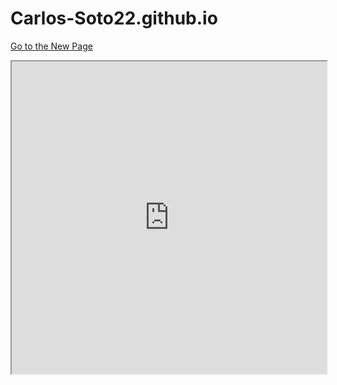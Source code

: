 # Carlos-Soto22.github.io

[Go to the New Page](newpage.md)

<iframe 
    src=https://docs.google.com/spreadsheets/d/e/2PACX-1vTXnfGa81pAPex2VdxJ2iMhgF2TW7-9LhO7r3RtNtjLgQHfM8v-z6QukGfO1ccvKYQU0FFC_qMP6fYu/pubhtml?widget=true&amp;headers=false"
    width="100%" 
    height="500">
</iframe>
